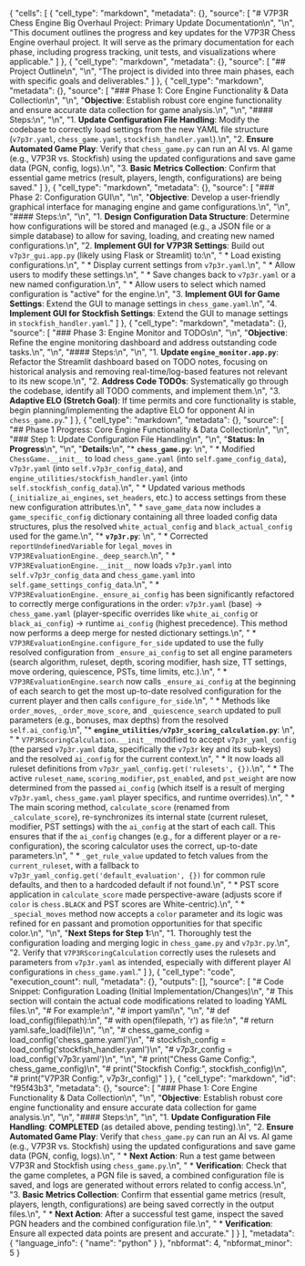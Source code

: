 {
 "cells": [
  {
   "cell_type": "markdown",
   "metadata": {},
   "source": [
    "# V7P3R Chess Engine Big Overhaul Project: Primary Update Documentation\n",
    "\n",
    "This document outlines the progress and key updates for the V7P3R Chess Engine overhaul project. It will serve as the primary documentation for each phase, including progress tracking, unit tests, and visualizations where applicable."
   ]
  },
  {
   "cell_type": "markdown",
   "metadata": {},
   "source": [
    "## Project Outline\n",
    "\n",
    "The project is divided into three main phases, each with specific goals and deliverables."
   ]
  },
  {
   "cell_type": "markdown",
   "metadata": {},
   "source": [
    "### Phase 1: Core Engine Functionality & Data Collection\n",
    "\n",
    "**Objective**: Establish robust core engine functionality and ensure accurate data collection for game analysis.\n",
    "\n",
    "#### Steps:\n",
    "\n",
    "1.  **Update Configuration File Handling**: Modify the codebase to correctly load settings from the new YAML file structure (`v7p3r.yaml`, `chess_game.yaml`, `stockfish_handler.yaml`).\n",
    "2.  **Ensure Automated Game Play**: Verify that `chess_game.py` can run an AI vs. AI game (e.g., V7P3R vs. Stockfish) using the updated configurations and save game data (PGN, config, logs).\n",
    "3.  **Basic Metrics Collection**: Confirm that essential game metrics (result, players, length, configurations) are being saved."
   ]
  },
  {
   "cell_type": "markdown",
   "metadata": {},
   "source": [
    "### Phase 2: Configuration GUI\n",
    "\n",
    "**Objective**: Develop a user-friendly graphical interface for managing engine and game configurations.\n",
    "\n",
    "#### Steps:\n",
    "\n",
    "1.  **Design Configuration Data Structure**: Determine how configurations will be stored and managed (e.g., a JSON file or a simple database) to allow for saving, loading, and creating new named configurations.\n",
    "2.  **Implement GUI for V7P3R Settings**: Build out `v7p3r_gui.app.py` (likely using Flask or Streamlit) to:\n",
    "    * Load existing configurations.\n",
    "    * Display current settings from `v7p3r.yaml`.\n",
    "    * Allow users to modify these settings.\n",
    "    * Save changes back to `v7p3r.yaml` or a new named configuration.\n",
    "    * Allow users to select which named configuration is \"active\" for the engine.\n",
    "3.  **Implement GUI for Game Settings**: Extend the GUI to manage settings in `chess_game.yaml`.\n",
    "4.  **Implement GUI for Stockfish Settings**: Extend the GUI to manage settings in `stockfish_handler.yaml`."
   ]
  },
  {
   "cell_type": "markdown",
   "metadata": {},
   "source": [
    "### Phase 3: Engine Monitor and TODOs\n",
    "\n",
    "**Objective**: Refine the engine monitoring dashboard and address outstanding code tasks.\n",
    "\n",
    "#### Steps:\n",
    "\n",
    "1.  **Update `engine_monitor.app.py`**: Refactor the Streamlit dashboard based on TODO notes, focusing on historical analysis and removing real-time/log-based features not relevant to its new scope.\n",
    "2.  **Address Code TODOs**: Systematically go through the codebase, identify all TODO comments, and implement them.\n",
    "3.  **Adaptive ELO (Stretch Goal)**: If time permits and core functionality is stable, begin planning/implementing the adaptive ELO for opponent AI in `chess_game.py`."
   ]
  },
  {
   "cell_type": "markdown",
   "metadata": {},
   "source": [
    "## Phase 1 Progress: Core Engine Functionality & Data Collection\n",
    "\n",
    "### Step 1: Update Configuration File Handling\n",
    "\n",
    "**Status: In Progress**\n",
    "\n",
    "**Details:**\n",
    "*   **`chess_game.py`**: \n",
    "    *   Modified `ChessGame.__init__` to load `chess_game.yaml` (into `self.game_config_data`), `v7p3r.yaml` (into `self.v7p3r_config_data`), and `engine_utilities/stockfish_handler.yaml` (into `self.stockfish_config_data`).\n",
    "    *   Updated various methods (`_initialize_ai_engines`, `set_headers`, etc.) to access settings from these new configuration attributes.\n",
    "    *   `save_game_data` now includes a `game_specific_config` dictionary containing all three loaded config data structures, plus the resolved `white_actual_config` and `black_actual_config` used for the game.\n",
    "*   **`v7p3r.py`**: \n",
    "    *   Corrected `reportUndefinedVariable` for `legal_moves` in `V7P3REvaluationEngine._deep_search`.\n",
    "    *   `V7P3REvaluationEngine.__init__` now loads `v7p3r.yaml` into `self.v7p3r_config_data` and `chess_game.yaml` into `self.game_settings_config_data`.\n",
    "    *   `V7P3REvaluationEngine._ensure_ai_config` has been significantly refactored to correctly merge configurations in the order: `v7p3r.yaml` (base) -> `chess_game.yaml` (player-specific overrides like `white_ai_config` or `black_ai_config`) -> runtime `ai_config` (highest precedence). This method now performs a deep merge for nested dictionary settings.\n",
    "    *   `V7P3REvaluationEngine.configure_for_side` updated to use the fully resolved configuration from `_ensure_ai_config` to set all engine parameters (search algorithm, ruleset, depth, scoring modifier, hash size, TT settings, move ordering, quiescence, PSTs, time limits, etc.).\n",
    "    *   `V7P3REvaluationEngine.search` now calls `_ensure_ai_config` at the beginning of each search to get the most up-to-date resolved configuration for the current player and then calls `configure_for_side`.\n",
    "    *   Methods like `order_moves`, `_order_move_score`, and `_quiescence_search` updated to pull parameters (e.g., bonuses, max depths) from the resolved `self.ai_config`.\n",
    "*   **`engine_utilities/v7p3r_scoring_calculation.py`**: \n",
    "    *   `V7P3RScoringCalculation.__init__` modified to accept `v7p3r_yaml_config` (the parsed `v7p3r.yaml` data, specifically the `v7p3r` key and its sub-keys) and the resolved `ai_config` for the current context.\n",
    "    *   It now loads all ruleset definitions from `v7p3r_yaml_config.get('rulesets', {})`.\n",
    "    *   The active `ruleset_name`, `scoring_modifier`, `pst_enabled`, and `pst_weight` are now determined from the passed `ai_config` (which itself is a result of merging `v7p3r.yaml`, `chess_game.yaml` player specifics, and runtime overrides).\n",
    "    *   The main scoring method, `calculate_score` (renamed from `_calculate_score`), re-synchronizes its internal state (current ruleset, modifier, PST settings) with the `ai_config` at the start of each call. This ensures that if the `ai_config` changes (e.g., for a different player or a re-configuration), the scoring calculator uses the correct, up-to-date parameters.\n",
    "    *   `_get_rule_value` updated to fetch values from the `current_ruleset`, with a fallback to `v7p3r_yaml_config.get('default_evaluation', {})` for common rule defaults, and then to a hardcoded default if not found.\n",
    "    *   PST score application in `calculate_score` made perspective-aware (adjusts score if `color` is `chess.BLACK` and PST scores are White-centric).\n",
    "    *   `_special_moves` method now accepts a `color` parameter and its logic was refined for en passant and promotion opportunities for that specific color.\n",
    "\n",
    "**Next Steps for Step 1:**\n",
    "1.  Thoroughly test the configuration loading and merging logic in `chess_game.py` and `v7p3r.py`.\n",
    "2.  Verify that `V7P3RScoringCalculation` correctly uses the rulesets and parameters from `v7p3r.yaml` as intended, especially with different player AI configurations in `chess_game.yaml`."
   ]
  },
  {
   "cell_type": "code",
   "execution_count": null,
   "metadata": {},
   "outputs": [],
   "source": [
    "# Code Snippet: Configuration Loading (Initial Implementation/Changes)\n",
    "# This section will contain the actual code modifications related to loading YAML files.\n",
    "# For example:\n",
    "# import yaml\n",
    "\n",
    "# def load_config(filepath):\n",
    "#     with open(filepath, 'r') as file:\n",
    "#         return yaml.safe_load(file)\n",
    "\n",
    "# chess_game_config = load_config('chess_game.yaml')\n",
    "# stockfish_config = load_config('stockfish_handler.yaml')\n",
    "# v7p3r_config = load_config('v7p3r.yaml')\n",
    "\n",
    "# print(\"Chess Game Config:\", chess_game_config)\n",
    "# print(\"Stockfish Config:\", stockfish_config)\n",
    "# print(\"V7P3R Config:\", v7p3r_config)"
   ]
  },
  {
   "cell_type": "markdown",
   "id": "f95f43b3",
   "metadata": {},
   "source": [
    "### Phase 1: Core Engine Functionality & Data Collection\n",
    "\n",
    "**Objective**: Establish robust core engine functionality and ensure accurate data collection for game analysis.\n",
    "\n",
    "#### Steps:\n",
    "\n",
    "1.  **Update Configuration File Handling**: **COMPLETED** (as detailed above, pending testing).\n",
    "2.  **Ensure Automated Game Play**: Verify that `chess_game.py` can run an AI vs. AI game (e.g., V7P3R vs. Stockfish) using the updated configurations and save game data (PGN, config, logs).\n",
    "    *   **Next Action**: Run a test game between V7P3R and Stockfish using `chess_game.py`.\n",
    "    *   **Verification**: Check that the game completes, a PGN file is saved, a combined configuration file is saved, and logs are generated without errors related to config access.\n",
    "3.  **Basic Metrics Collection**: Confirm that essential game metrics (result, players, length, configurations) are being saved correctly in the output files.\n",
    "    *   **Next Action**: After a successful test game, inspect the saved PGN headers and the combined configuration file.\n",
    "    *   **Verification**: Ensure all expected data points are present and accurate."
   ]
  }
 ],
 "metadata": {
  "language_info": {
   "name": "python"
  }
 },
 "nbformat": 4,
 "nbformat_minor": 5
}
